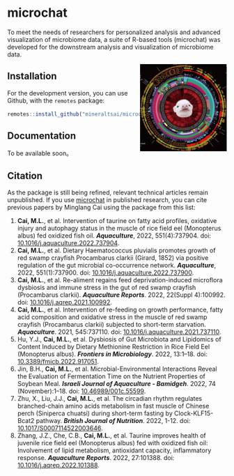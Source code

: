 # microchat
To meet the needs of researchers for personalized analysis and advanced visualization of microbiome data, a suite of R-based tools (microchat) was developed for the downstream analysis and visualization of microbiome data.

<a href="https://github.com/mineraltsai/microchat"><img src="https://github.com/mineraltsai/microchat/blob/main/icon.png" height="200" align="right" /></a>

## Installation

For the development version, you can use Github, with the `remotes`
package:

```r
remotes::install_github("mineraltsai/microchat")
```

## Documentation

To be available soon。

## Citation

As the package is still being refined, relevant technical articles remain unpublished. If you use [microchat](https://github.com/mineraltsai/microchat) in
published research, you can cite previous papers by Minglang Cai using the package from this list:

1.  **Cai, M.L.**, et al. Intervention of taurine on fatty acid profiles, oxidative injury and autophagy status in the muscle of rice field eel (Monopterus albus) fed oxidized fish oil.
    ***Aquaculture***, 2022, 551(4):737904. doi: [10.1016/j.aquaculture.2022.737904](https://doi.org/10.1016/j.aquaculture.2022.737904).
2.  **Cai, M.L.**, et al. Dietary Haematococcus pluvialis promotes growth of red swamp crayfish Procambarus clarkii (Girard, 1852) via positive regulation of the gut microbial co-occurrence network. 
    ***Aquaculture***, 2022, 551(1):737900. doi: [10.1016/j.aquaculture.2022.737900](https://doi.org/10.1016/j.aquaculture.2022.737900).
3.  **Cai, M.L.**, et al. Re-aliment regains feed deprivation-induced microflora dysbiosis and immune stress in the gut of red swamp crayfish (Procambarus clarkii). 
    ***Aquaculture Reports***. 2022, 22(Suppl 4):100992. doi: [10.1016/j.aqrep.2021.100992](https://doi.org/10.1016/j.aqrep.2021.100992).
4.  **Cai, M.L.**, et al. Intervention of re-feeding on growth performance, fatty acid composition and oxidative stress in the muscle of red swamp crayfish (Procambarus clarkii) subjected to short-term starvation. 
    ***Aquaculture***. 2021, 545:737110. doi: [10.1016/j.aquaculture.2021.737110](https://doi.org/10.1016/j.aquaculture.2021.737110). 
5. Hu, Y.J., **Cai, M.L.**, et al. Dysbiosis of Gut Microbiota and Lipidomics of Content Induced by Dietary Methionine Restriction in Rice Field Eel (Monopterus albus).
    ***Frontiers in Microbiology***. 2022, 13:1–18. doi: [10.3389/fmicb.2022.917051](https://doi.org/10.3389/fmicb.2022.917051).
6. Jin, B.H., **Cai, M.L.**, et al. Microbial-Environmental Interactions Reveal the Evaluation of Fermentation Time on the Nutrient Properties of Soybean Meal.
    ***Israeli Journal of Aquaculture - Bamidgeh***. 2022, 74 (November):1–18. doi: [10.46989/001c.55599](https://doi.org/10.46989/001c.55599).
7. Zhu, X., Liu, J.J., **Cai, M.L.**, et al. The circadian rhythm regulates branched-chain amino acids metabolism in fast muscle of Chinese perch (Siniperca chuatsi) during short-term fasting by Clock-KLF15-Bcat2 pathway. 
    ***British Journal of Nutrition***. 2022, 1-12. doi: [10.1017/S0007114522003646](https://doi.org/10.1017/S0007114522003646).
8. Zhang, J.Z., Che, C.B., **Cai, M.L.**, et al. Taurine improves health of juvenile rice field eel (Monopterus albus) fed with oxidized fish oil: Involvement of lipid metabolism, antioxidant capacity, inflammatory response. 
    ***Aquaculture Reports***. 2022, 27:101388. doi: [10.1016/j.aqrep.2022.101388](https://doi.org/10.1016/j.aqrep.2022.101388).
